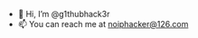 - 👋 Hi, I’m @g1thubhack3r
- 📫 You can reach me at noiphacker@126.com

<!---
g1thubhack3r/g1thubhack3r is a ✨ special ✨ repository because its `README.md` (this file) appears on your GitHub profile.
You can click the Preview link to take a look at your changes.
--->
